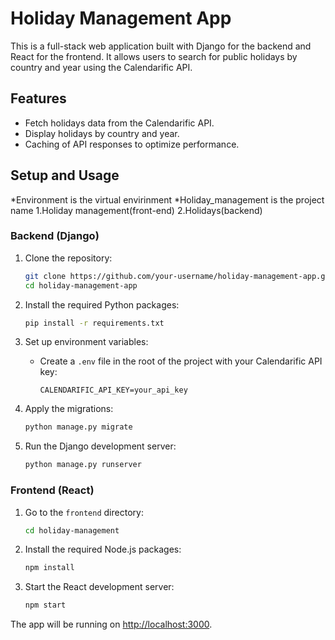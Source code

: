 # Holiday Management App

This is a full-stack web application built with Django for the backend and React for the frontend. It allows users to search for public holidays by country and year using the Calendarific API.

## Features

- Fetch holidays data from the Calendarific API.
- Display holidays by country and year.
- Caching of API responses to optimize performance.

## Setup and Usage
*Environment is the virtual envirinment
*Holiday_management is the project name
   1.Holiday management(front-end)
   2.Holidays(backend)

### Backend (Django)

1. Clone the repository:

   ```bash
   git clone https://github.com/your-username/holiday-management-app.git
   cd holiday-management-app
   ```

2. Install the required Python packages:

   ```bash
   pip install -r requirements.txt
   ```

3. Set up environment variables:
   - Create a `.env` file in the root of the project with your Calendarific API key:

     ```
     CALENDARIFIC_API_KEY=your_api_key
     ```

4. Apply the migrations:

   ```bash
   python manage.py migrate
   ```

5. Run the Django development server:

   ```bash
   python manage.py runserver
   ```

### Frontend (React)

1. Go to the `frontend` directory:

   ```bash
   cd holiday-management
   ```

2. Install the required Node.js packages:

   ```bash
   npm install
   ```

3. Start the React development server:

   ```bash
   npm start
   ```

The app will be running on [http://localhost:3000](http://localhost:3000).
